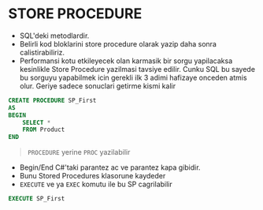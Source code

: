 # STORE PROCEDURE

- SQL'deki metodlardir.
- Belirli kod bloklarini store procedure olarak yazip daha sonra calistirabiliriz.
- Performansi kotu etkileyecek olan karmasik bir sorgu yapilacaksa kesinlikle Store Procedure yazilmasi tavsiye edilir. Cunku SQL bu sayede bu sorguyu yapabilmek icin gerekli ilk 3 adimi hafizaye onceden atmis olur. Geriye sadece sonuclari getirme kismi kalir

```SQL
CREATE PROCEDURE SP_First
AS
BEGIN
    SELECT *
    FROM Product
END
```

> `PROCEDURE` yerine `PROC` yazilabilir

- Begin/End C#'taki parantez ac ve parantez kapa gibidir.
- Bunu Stored Procedures klasorune kaydeder
- `EXECUTE` ve ya `EXEC` komutu ile bu SP cagrilabilir

```SQL
EXECUTE SP_First
```
